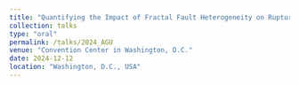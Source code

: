 ```yaml
---
title: "Quantifying the Impact of Fractal Fault Heterogeneity on Rupture Dynamics in Small and Moderate Earthquakes Using the Boundary Integral Equation Method"
collection: talks
type: "oral"
permalink: /talks/2024_AGU
venue: "Convention Center in Washington, D.C."
date: 2024-12-12
location: "Washington, D.C., USA"
---
```


<!-- This is a description of your tutorial, note the different field in type. This is a markdown files that can be all markdown-ified like any other post. Yay markdown! -->
